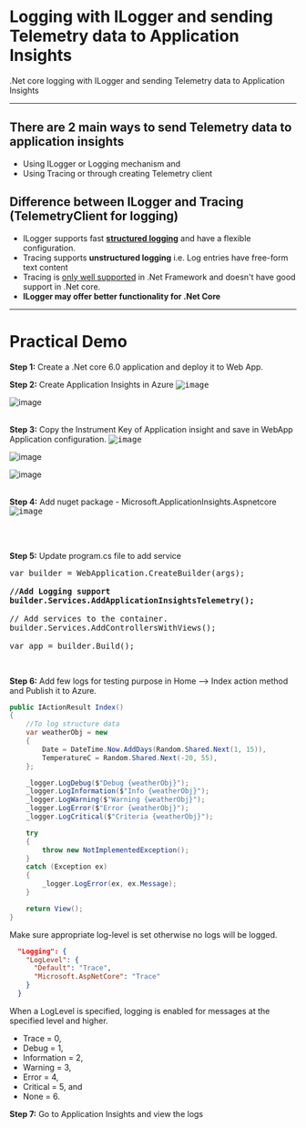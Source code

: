 # Logging with ILogger and sending Telemetry data to Application Insights
.Net core logging with ILogger and sending Telemetry data to Application Insights

---

## There are 2 main ways to send Telemetry data to application insights
- Using ILogger or Logging mechanism and
- Using Tracing or through creating Telemetry client



## Difference between ILogger and Tracing (TelemetryClient for logging)
- ILogger supports fast **[structured logging](https://learn.microsoft.com/en-us/dotnet/core/diagnostics/logging-tracing#structured-logging)** and have a flexible configuration.
- Tracing supports **unstructured logging** i.e. Log entries have free-form text content
- Tracing is [only well supported](https://learn.microsoft.com/en-us/dotnet/core/diagnostics/logging-tracing#trace) in .Net Framework and doesn't have good support in .Net core.
- **ILogger may offer better functionality for .Net Core**

----

# Practical Demo

**Step 1:** Create a .Net core 6.0 application and deploy it to Web App.

**Step 2:** Create Application Insights in Azure
<kbd>
![image](https://user-images.githubusercontent.com/30829678/224212706-b56a6941-fb30-4773-ad51-493822c24971.png)
</kbd>

![image](https://user-images.githubusercontent.com/30829678/224212956-68278d6c-53a6-40e7-9149-2ccc28a4b6d6.png)
<br/><br/>

**Step 3:**  Copy the Instrument Key of Application insight and save in WebApp Application configuration.
<kbd>
![image](https://user-images.githubusercontent.com/30829678/224213192-8ad3f6b9-87b5-402a-847d-72aeec53a456.png)
</kbd>

![image](https://user-images.githubusercontent.com/30829678/224213217-af7d37b6-6980-4ec5-977a-056001c229f1.png)

![image](https://user-images.githubusercontent.com/30829678/224213239-cd44c322-f46b-4ea8-b52b-94e78fa72f7d.png)
<br/><br/>

**Step 4:** Add nuget package - Microsoft.ApplicationInsights.Aspnetcore
<kbd>
![image](https://user-images.githubusercontent.com/30829678/224213527-7656a753-bb0a-481a-958a-08105e6ea8a7.png)
</kbd>

<br/><br/>

**Step 5:**  Update program.cs file to add service

<pre>
var builder = WebApplication.CreateBuilder(args);

<b>//Add Logging support
builder.Services.AddApplicationInsightsTelemetry();</b>

// Add services to the container.
builder.Services.AddControllersWithViews();

var app = builder.Build();
</pre>

<br/>

**Step 6:**  Add few logs for testing purpose in Home --> Index action method and Publish it to Azure.

```csharp
public IActionResult Index()
{
    //To log structure data
    var weatherObj = new
    {
        Date = DateTime.Now.AddDays(Random.Shared.Next(1, 15)),
        TemperatureC = Random.Shared.Next(-20, 55),
    };

    _logger.LogDebug($"Debug {weatherObj}");
    _logger.LogInformation($"Info {weatherObj}");
    _logger.LogWarning($"Warning {weatherObj}");
    _logger.LogError($"Error {weatherObj}");
    _logger.LogCritical($"Criteria {weatherObj}");

    try
    {
        throw new NotImplementedException();
    }
    catch (Exception ex)
    {
        _logger.LogError(ex, ex.Message);
    }

    return View();
}
```

Make sure appropriate log-level is set otherwise no logs will be logged.

```json
  "Logging": {
    "LogLevel": {
      "Default": "Trace",
      "Microsoft.AspNetCore": "Trace"
    }
  }
```

When a LogLevel is specified, logging is enabled for messages at the specified level and higher.
- Trace = 0, 
- Debug = 1, 
- Information = 2, 
- Warning = 3, 
- Error = 4, 
- Critical = 5, and 
- None = 6.




**Step 7:** Go to Application Insights and view the logs



